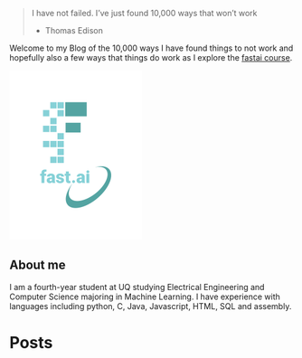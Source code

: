 
> I have not failed. I’ve just found 10,000 ways that won’t work
> - Thomas Edison

Welcome to my Blog of the 10,000 ways I have found things to not work and hopefully also a few ways that things do work as I explore the [fastai course](https://www.fast.ai).

![Image of fast.ai logo](images/logo.png)

## About me
I am a fourth-year student at UQ studying Electrical Engineering and Computer Science majoring in Machine Learning. I have experience with languages including python, C, Java, Javascript, HTML, SQL and assembly. 

# Posts

